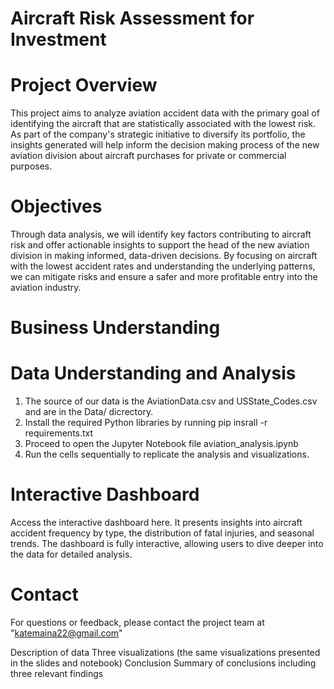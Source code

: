 # Aircraft Risk Assessment for Investment

# Project Overview
This project aims to analyze aviation accident data with the primary goal of identifying the aircraft that are statistically associated with the lowest risk. As part of the company's strategic initiative to diversify its portfolio, the insights generated will help inform the decision making process of the new aviation division about aircraft purchases for private or commercial purposes.

# Objectives

Through data analysis, we will identify key factors contributing to aircraft risk and offer actionable insights to support the head of the new aviation division in making informed, data-driven decisions. By focusing on aircraft with the lowest accident rates and understanding the underlying patterns, we can mitigate risks and ensure a safer and more profitable entry into the aviation industry.

# Business Understanding



# Data Understanding and Analysis
1. The source of our data is the AviationData.csv and USState_Codes.csv and are in the Data/ dicrectory.
2. Install the required Python libraries by running pip insrall -r requirements.txt
3. Proceed to open the Jupyter Notebook file aviation_analysis.ipynb
4. Run the cells sequentially to replicate the analysis and visualizations.

# Interactive Dashboard
Access the interactive dashboard here. It presents insights into aircraft accident frequency by type, the distribution of fatal injuries, and seasonal trends. The dashboard is fully interactive, allowing users to dive deeper into the data for detailed analysis.

# Contact
For questions or feedback, please contact the project team at "katemaina22@gmail.com"


Description of data
Three visualizations (the same visualizations presented in the slides and notebook)
Conclusion
Summary of conclusions including three relevant findings